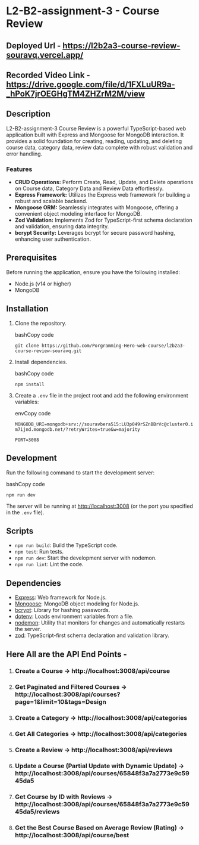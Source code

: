 # L2-B2-assignment-3 - Course Review

## Deployed Url - https://l2b2a3-course-review-souravq.vercel.app/

## Recorded Video Link - https://drive.google.com/file/d/1FXLuUR9a-_hPoK7jrOEGHgTM4ZHZrM2M/view

## Description

L2-B2-assignment-3 Course Review is a powerful TypeScript-based web application built with Express and Mongoose for MongoDB interaction. It provides a solid foundation for creating, reading, updating, and deleting course data, category data, review data complete with robust validation and error handling.

### Features

-   **CRUD Operations:** Perform Create, Read, Update, and Delete operations on Course data, Category Data and Review Data effortlessly.
-   **Express Framework:** Utilizes the Express web framework for building a robust and scalable backend.
-   **Mongoose ORM:** Seamlessly integrates with Mongoose, offering a convenient object modeling interface for MongoDB.
-   **Zod Validation:** Implements Zod for TypeScript-first schema declaration and validation, ensuring data integrity.
-   **bcrypt Security:** Leverages bcrypt for secure password hashing, enhancing user authentication.

## Prerequisites

Before running the application, ensure you have the following installed:

-   Node.js (v14 or higher)
-   MongoDB

## Installation

1.  Clone the repository.
    
    bashCopy code
    
    `git clone https://github.com/Porgramming-Hero-web-course/l2b2a3-course-review-souravq.git`
    
3.  Install dependencies.
    
    bashCopy code
    
    `npm install` 
    
4.  Create a `.env` file in the project root and add the following environment variables:
    
    envCopy code
    
    `MONGODB_URI=mongodb+srv://souravbera515:LU3p049rSZnBBrVc@cluster0.im7ijnd.mongodb.net/?retryWrites=true&w=majority`
    
    `PORT=3008` 
    

## Development

Run the following command to start the development server:

bashCopy code

`npm run dev` 

The server will be running at [http://localhost:3008](http://localhost:3008/) (or the port you specified in the `.env` file).

## Scripts

-   `npm run build`: Build the TypeScript code.
-   `npm test`: Run tests.
-   `npm run dev`: Start the development server with nodemon.
-   `npm run lint`: Lint the code.

## Dependencies

-   [Express](https://expressjs.com/): Web framework for Node.js.
-   [Mongoose](https://mongoosejs.com/): MongoDB object modeling for Node.js.
-   [bcrypt](https://www.npmjs.com/package/bcrypt): Library for hashing passwords.
-   [dotenv](https://www.npmjs.com/package/dotenv): Loads environment variables from a file.
-   [nodemon](https://nodemon.io/): Utility that monitors for changes and automatically restarts the server.
-   [zod](https://github.com/colinhacks/zod): TypeScript-first schema declaration and validation library.

## Here All are the API End Points - 

1) ### Create a Course -> http://localhost:3008/api/course
2) ### Get Paginated and Filtered Courses -> http://localhost:3008/api/courses?page=1&limit=10&tags=Design
3) ### Create a Category -> http://localhost:3008/api/categories
4) ### Get All Categories -> http://localhost:3008/api/categories
5) ### Create a Review -> http://localhost:3008/api/reviews
6) ### Update a Course (Partial Update with Dynamic Update) -> http://localhost:3008/api/courses/65848f3a7a2773e9c5945da5
7) ### Get Course by ID with Reviews -> http://localhost:3008/api/courses/65848f3a7a2773e9c5945da5/reviews
8) ### Get the Best Course Based on Average Review (Rating) -> http://localhost:3008/api/course/best
